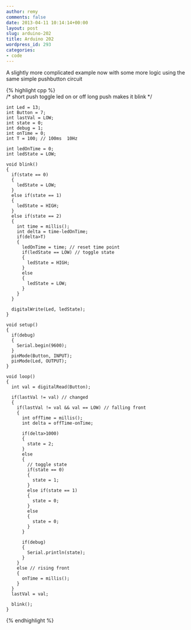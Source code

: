 ```yaml
---
author: remy
comments: false
date: 2013-04-11 10:14:14+00:00
layout: post
slug: arduino-202
title: Arduino 202
wordpress_id: 293
categories:
- code
---
```


A slightly more complicated example now with some more logic using the same simple pushbutton circuit

    
{% highlight cpp %}    
    /*
      short push toggle led on or off
      long push makes it blink
    */
    
    int Led = 13;
    int Button = 7;
    int lastVal = LOW;
    int state = 0; 
    int debug = 1;
    int onTime = 0;
    int T = 100; // 100ms  10Hz
    
    int ledOnTime = 0;
    int ledState = LOW;
    
    void blink()
    {
      if(state == 0)
      {
        ledState = LOW;
      }
      else if(state == 1)
      {
        ledState = HIGH;
      } 
      else if(state == 2)
      {
        int time = millis();
        int delta = time-ledOnTime;
        if(delta>T)
        {
          ledOnTime = time; // reset time point
          if(ledState == LOW) // toggle state
          {
            ledState = HIGH;
          }
          else
          {
            ledState = LOW;
          }
        }
      } 
    
      digitalWrite(Led, ledState);
    }
    
    void setup()
    {
      if(debug)
      {      
        Serial.begin(9600);
      }
      pinMode(Button, INPUT);
      pinMode(Led, OUTPUT);
    }
    
    void loop()
    {
      int val = digitalRead(Button);
    
      if(lastVal != val) // changed
      {  
        if(lastVal != val && val == LOW) // falling front
        {    
          int offTime = millis();
          int delta = offTime-onTime;
    
          if(delta>1000)
          {
            state = 2;
          }
          else
          {
            // toggle state
            if(state == 0)
            {
              state = 1;
            }
            else if(state == 1)
            {
              state = 0;
            }
            else
            {
              state = 0;
            }
          }
    
          if(debug)
          {      
            Serial.println(state);    
          }
        }
        else // rising front
        {
          onTime = millis();
        }   
      }
      lastVal = val;
    
      blink();
    }
{% endhighlight %}    
